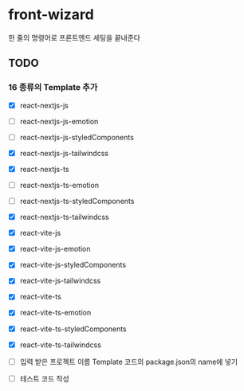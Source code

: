 # front-wizard

한 줄의 명령어로 프론트엔드 세팅을 끝내준다

## TODO

### 16 종류의 Template 추가

- [x] react-nextjs-js
- [ ] react-nextjs-js-emotion
- [ ] react-nextjs-js-styledComponents
- [x] react-nextjs-js-tailwindcss
- [x] react-nextjs-ts
- [ ] react-nextjs-ts-emotion
- [ ] react-nextjs-ts-styledComponents
- [x] react-nextjs-ts-tailwindcss
- [x] react-vite-js
- [x] react-vite-js-emotion
- [x] react-vite-js-styledComponents
- [x] react-vite-js-tailwindcss
- [x] react-vite-ts
- [x] react-vite-ts-emotion
- [x] react-vite-ts-styledComponents
- [x] react-vite-ts-tailwindcss

- [ ] 입력 받은 프로젝트 이름 Template 코드의 package.json의 name에 넣기
- [ ] 테스트 코드 작성
